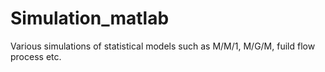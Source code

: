# Simulation_matlab
Various simulations of statistical models such as M/M/1, M/G/M, fuild flow process etc.
